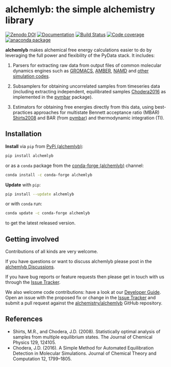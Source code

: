 # alchemlyb: the simple alchemistry library

[![Zenodo DOI](https://zenodo.org/badge/68669096.svg)](https://zenodo.org/badge/latestdoi/68669096) [![Documentation](https://readthedocs.org/projects/alchemlyb/badge/?version=latest)](http://alchemlyb.readthedocs.io/en/latest/) [![Build Status](https://github.com/alchemistry/alchemlyb/actions/workflows/ci.yaml/badge.svg?branch=master)](https://github.com/alchemistry/alchemlyb/actions/workflows/ci.yaml) [![Code coverage](https://codecov.io/gh/alchemistry/alchemlyb/branch/master/graph/badge.svg)](https://codecov.io/gh/alchemistry/alchemlyb) [![anaconda package](https://anaconda.org/conda-forge/alchemlyb/badges/version.svg)](https://anaconda.org/conda-forge/alchemlyb)

**alchemlyb** makes alchemical free energy calculations easier to do by leveraging the full power and flexibility of the PyData stack. It includes:

1. Parsers for extracting raw data from output files of common molecular dynamics engines such as [GROMACS](http://www.gromacs.org/), [AMBER](http://ambermd.org/), [NAMD](http://www.ks.uiuc.edu/Research/namd/) and [other simulation codes](https://alchemlyb.readthedocs.io/en/latest/parsing.html).

2. Subsamplers for obtaining uncorrelated samples from timeseries data (including extracting independent, equilibrated samples [Chodera2016](#chodera2016) as implemented in the [pymbar](http://pymbar.readthedocs.io/) package).

3. Estimators for obtaining free energies directly from this data, using best-practices approaches for multistate Bennett acceptance ratio (MBAR) [Shirts2008](#shirts2008) and BAR (from [pymbar](http://pymbar.readthedocs.io/)) and thermodynamic integration (TI).

## Installation

**Install** via `pip` from [PyPi (alchemlyb)](https://pypi.org/project/alchemlyb):

```bash
pip install alchemlyb
```

or as a `conda` package from the [conda-forge (alchemlyb)](https://anaconda.org/conda-forge/alchemlyb) channel:

```bash
conda install -c conda-forge alchemlyb
```

**Update** with `pip`:

```bash
pip install --update alchemlyb
```

or with `conda` run:

```bash
conda update -c conda-forge alchemlyb
```

to get the latest released version.

## Getting involved

Contributions of all kinds are very welcome.

If you have questions or want to discuss alchemlyb please post in the [alchemlyb Discussions](https://github.com/alchemistry/alchemlyb/discussions).

If you have bug reports or feature requests then please get in touch with us through the [Issue Tracker](https://github.com/alchemistry/alchemlyb/issues).

We also welcome code contributions: have a look at our [Developer Guide](https://github.com/alchemistry/alchemlyb/wiki/Developer-Guide). Open an issue with the proposed fix or change in the [Issue Tracker](https://github.com/alchemistry/alchemlyb/issues) and submit a pull request against the [alchemistry/alchemlyb](https://github.com/alchemistry/alchemlyb) GitHub repository.

## References

- <a name="shirts2008"></a> Shirts, M.R., and Chodera, J.D. (2008). Statistically optimal analysis of samples from multiple equilibrium states. The Journal of Chemical Physics 129, 124105.
- <a name="chodera2016"></a> Chodera, J.D. (2016). A Simple Method for Automated Equilibration Detection in Molecular Simulations. Journal of Chemical Theory and Computation 12, 1799–1805.
